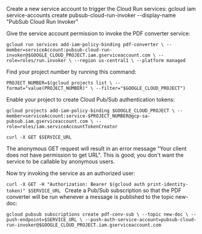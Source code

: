 Create a new service account to trigger the Cloud Run services:
gcloud iam service-accounts create pubsub-cloud-run-invoker --display-name "PubSub Cloud Run Invoker"

Give the service account permission to invoke the PDF converter service:

`gcloud run services add-iam-policy-binding pdf-converter \
--member=serviceAccount:pubsub-cloud-run-invoker@$GOOGLE_CLOUD_PROJECT.iam.gserviceaccount.com \
--role=roles/run.invoker \
--region us-central1 \
--platform managed`

Find your project number by running this command:

`PROJECT_NUMBER=$(gcloud projects list \
--format="value(PROJECT_NUMBER)" \
--filter="$GOOGLE_CLOUD_PROJECT")`

Enable your project to create Cloud Pub/Sub authentication tokens:

`gcloud projects add-iam-policy-binding $GOOGLE_CLOUD_PROJECT \
--member=serviceAccount:service-$PROJECT_NUMBER@gcp-sa-pubsub.iam.gserviceaccount.com \
--role=roles/iam.serviceAccountTokenCreator`

`curl -X GET $SERVICE_URL`

The anonymous GET request will result in an error message "Your client does not have permission to get URL". This is good; you don't want the service to be callable by anonymous users.

Now try invoking the service as an authorized user:

`curl -X GET -H "Authorization: Bearer $(gcloud auth print-identity-token)" $SERVICE_URL
`
Create a Pub/Sub subscription so that the PDF converter will be run whenever a message is published to the topic new-doc:

`gcloud pubsub subscriptions create pdf-conv-sub \
--topic new-doc \
--push-endpoint=$SERVICE_URL \
--push-auth-service-account=pubsub-cloud-run-invoker@$GOOGLE_CLOUD_PROJECT.iam.gserviceaccount.com
`

